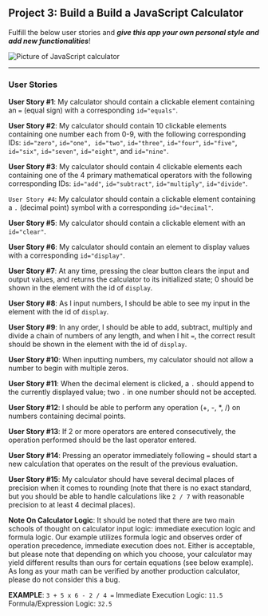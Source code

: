 ## Project 3: Build a Build a JavaScript Calculator

Fulfill the below user stories and _**give this app your own personal style and add new functionalities**_! 

![Picture of JavaScript calculator](https://i.imgur.com/aJ7meEL.jpg)

---

### User Stories

**User Story #1**: My calculator should contain a clickable element containing an `=` (equal sign) with a corresponding `id="equals"`.

**User Story #2**: My calculator should contain 10 clickable elements containing one number each from 0-9, with the following corresponding IDs: `id="zero"`, `id="one", id="two"`, `id="three"`, `id="four"`, `id="five"`, `id="six"`, `id="seven"`, `id="eight"`, and `id="nine"`.

**User Story #3**: My calculator should contain 4 clickable elements each containing one of the 4 primary mathematical operators with the following corresponding IDs: `id="add"`, `id="subtract"`, `id="multiply"`, `id="divide"`.

`User Story #4`: My calculator should contain a clickable element containing a `.` (decimal point) symbol with a corresponding `id="decimal"`.

**User Story #5**: My calculator should contain a clickable element with an `id="clear"`.

**User Story #6**: My calculator should contain an element to display values with a corresponding `id="display"`.

**User Story #7**: At any time, pressing the clear button clears the input and output values, and returns the calculator to its initialized state; 0 should be shown in the element with the id of `display`.

**User Story #8**: As I input numbers, I should be able to see my input in the element with the id of `display`.

**User Story #9**: In any order, I should be able to add, subtract, multiply and divide a chain of numbers of any length, and when I hit `=`, the correct result should be shown in the element with the id of `display`.

**User Story #10**: When inputting numbers, my calculator should not allow a number to begin with multiple zeros.

**User Story #11**: When the decimal element is clicked, a `.` should append to the currently displayed value; two `.` in one number should not be accepted.

**User Story #12**: I should be able to perform any operation (+, -, *, /) on numbers containing decimal points.

**User Story #13**: If 2 or more operators are entered consecutively, the operation performed should be the last operator entered.

**User Story #14**: Pressing an operator immediately following `=` should start a new calculation that operates on the result of the previous evaluation.

**User Story #15**: My calculator should have several decimal places of precision when it comes to rounding (note that there is no exact standard, but you should be able to handle calculations like `2 / 7` with reasonable precision to at least 4 decimal places).

**Note On Calculator Logic**: It should be noted that there are two main schools of thought on calculator input logic: immediate execution logic and formula logic. Our example utilizes formula logic and observes order of operation precedence, immediate execution does not. Either is acceptable, but please note that depending on which you choose, your calculator may yield different results than ours for certain equations (see below example). As long as your math can be verified by another production calculator, please do not consider this a bug.

**EXAMPLE**: `3 + 5 x 6 - 2 / 4 =`
Immediate Execution Logic: `11.5`
Formula/Expression Logic: `32.5`
